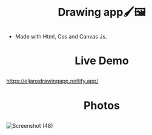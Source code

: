 # <p align="center"> Drawing app🖌🖼</p>

- Made with Html, Css and Canvas Js.</br>

# <p align="center">Live Demo</p>
https://eljansdrawingapp.netlify.app/
# <p align="center"> Photos</p>
![Screenshot (48)](https://user-images.githubusercontent.com/77200703/156938519-70241202-7ec7-41c0-95ac-f0f93bb296e1.png)

